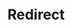 ﻿---
layout: src/layouts/Redirect.astro
title: Redirect
redirect: /docs/security/authentication
pubDate:  2023-01-01
navSearch: false
navSitemap: false
navMenu: false
---
